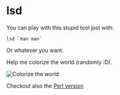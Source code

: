 # lsd

You can play with this stupid tool just with: 
```
lsd `man man`
```
Or whatever you want.

Help me colorize the world (randomly :D). 

![Colorize the world](https://github.com/thibaultduponchelle/lsd/blob/master/screenie.png)

Checkout also the [Perl version](https://github.com/thibaultduponchelle/perl-Acme-LSD)
